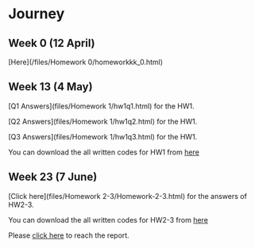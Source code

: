 # Journey

## Week 0 (12 April)

[Here](/files/Homework 0/homeworkkk_0.html)

## Week 13 (4 May)

[Q1 Answers](files/Homework 1/hw1q1.html) for the HW1.

[Q2 Answers](files/Homework 1/hw1q2.html) for the HW1.

[Q3 Answers](files/Homework 1/hw1q3.html) for the HW1.

You can download the all written codes for HW1 from [here](https://github.com/ETM-58D/spring20-ayhanertuglu/blob/master/files/Homework%201/q1-2-3.R)

## Week 23 (7 June)

[Click here](files/Homework 2-3/Homework-2-3.html) for the answers of HW2-3.

You can download the all written codes for HW2-3 from [here](https://github.com/ETM-58D/spring20-ayhanertuglu/blob/master/files/Homework%202-3/Homework2-3.R)

Please [click here](https://github.com/ETM-58D/spring20-ayhanertuglu/blob/master/files/Homework%202-3/Homework%202-3.docx) to reach the report.